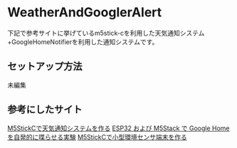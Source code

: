 # WeatherAndGooglerAlert
下記で参考サイトに挙げているm5stick-cを利用した天気通知システム+GoogleHomeNotifierを利用した通知システムです。

## セットアップ方法
未編集

## 参考にしたサイト

[M5StickCで天気通知システムを作る](https://qiita.com/issi030/items/89d11c185ee78120d9d7)
[ESP32 および M5Stack で Google Home を自発的に喋らせる実験](https://www.mgo-tec.com/blog-entry-google-home-notifier-m5stack-esp32.html)
[M5StickCで小型環境センサ端末を作る](https://ambidata.io/samples/m5stack/m5sitckc/)


